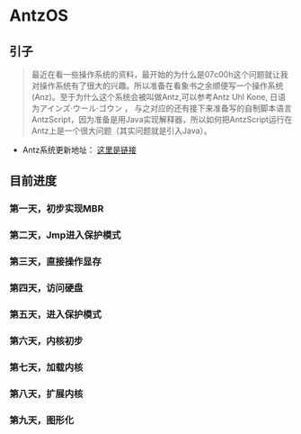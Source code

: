 # AntzOS

## 引子
> 最近在看一些操作系统的资料，最开始的为什么是07c00h这个问题就让我对操作系统有了很大的兴趣。所以准备在看象书之余顺便写一个操作系统(Anz)。至于为什么这个系统会被叫做Antz,可以参考Antz Uhl Kone, 日语为アインズ·ウール·ゴウン ， 与之对应的还有接下来准备写的自制脚本语言AntzScript，因为准备是用Java实现解释器，所以如何把AntzScript运行在Antz上是一个很大问题（其实问题就是引入Java）。

* Antz系统更新地址： [这里是链接](https://www.cnblogs.com/LexMoon/category/1262287.html)

## 目前进度
### 第一天，初步实现MBR

### 第二天，Jmp进入保护模式

### 第三天，直接操作显存

### 第四天，访问硬盘

### 第五天，进入保护模式

### 第六天，内核初步

### 第七天，加载内核

### 第八天，扩展内核

### 第九天，图形化


